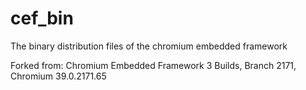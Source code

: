 cef_bin
=======

The binary distribution files of the chromium embedded framework

Forked from: Chromium Embedded Framework 3 Builds, Branch 2171, Chromium 39.0.2171.65
